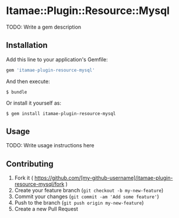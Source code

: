 # Itamae::Plugin::Resource::Mysql

TODO: Write a gem description

## Installation

Add this line to your application's Gemfile:

```ruby
gem 'itamae-plugin-resource-mysql'
```

And then execute:

    $ bundle

Or install it yourself as:

    $ gem install itamae-plugin-resource-mysql

## Usage

TODO: Write usage instructions here

## Contributing

1. Fork it ( https://github.com/[my-github-username]/itamae-plugin-resource-mysql/fork )
2. Create your feature branch (`git checkout -b my-new-feature`)
3. Commit your changes (`git commit -am 'Add some feature'`)
4. Push to the branch (`git push origin my-new-feature`)
5. Create a new Pull Request
